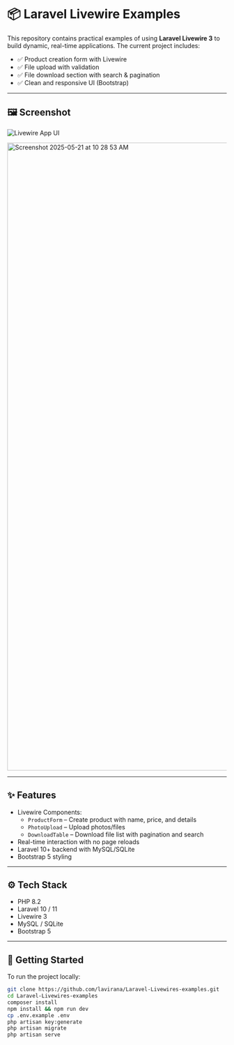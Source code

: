 

# 📦 Laravel Livewire Examples

This repository contains practical examples of using **Laravel Livewire 3** to build dynamic, real-time applications. The current project includes:

- ✅ Product creation form with Livewire
- ✅ File upload with validation
- ✅ File download section with search & pagination
- ✅ Clean and responsive UI (Bootstrap)

---

## 🖼️ Screenshot

![Livewire App UI](https://github.com/user-attachments/assets/e2874b11-bce6-4a55-a4bb-98ff168074a4)

<img width="1440" alt="Screenshot 2025-05-21 at 10 28 53 AM" src="https://github.com/user-attachments/assets/ba72643e-5ce5-46eb-b4c7-d754c1be0120" />

---

## ✨ Features

- Livewire Components:
  - `ProductForm` – Create product with name, price, and details
  - `PhotoUpload` – Upload photos/files
  - `DownloadTable` – Download file list with pagination and search
- Real-time interaction with no page reloads
- Laravel 10+ backend with MySQL/SQLite
- Bootstrap 5 styling

---

## ⚙️ Tech Stack

- PHP 8.2
- Laravel 10 / 11
- Livewire 3
- MySQL / SQLite
- Bootstrap 5

---

## 🚀 Getting Started

To run the project locally:

```bash
git clone https://github.com/lavirana/Laravel-Livewires-examples.git
cd Laravel-Livewires-examples
composer install
npm install && npm run dev
cp .env.example .env
php artisan key:generate
php artisan migrate
php artisan serve



